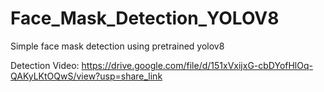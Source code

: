 # Face_Mask_Detection_YOLOV8
Simple face mask detection using pretrained yolov8



Detection Video:
https://drive.google.com/file/d/151xVxijxG-cbDYofHlOq-QAKyLKtOQwS/view?usp=share_link

